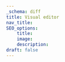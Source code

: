 ```yaml
---
_schema: diff
title: Visual editor
nav_title:
SEO_options:
    title:
    image:
    description:
draft: false
---
```

